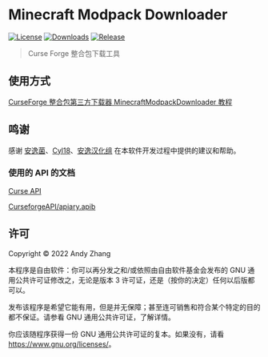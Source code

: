 # Minecraft Modpack Downloader

[![License](https://shields.io/github/license/AnzhiZhang/MinecraftModpackDownloader?label=License)](https://github.com/AnzhiZhang/MinecraftModpackDownloader/blob/master/LICENSE)
[![Downloads](https://shields.io/github/downloads/AnzhiZhang/MinecraftModpackDownloader/total?label=Downloads)](https://github.com/AnzhiZhang/MinecraftModpackDownloader/releases)
[![Release](https://shields.io/github/v/release/AnzhiZhang/MinecraftModpackDownloader?display_name=tag&include_prereleases&label=Release)](https://github.com/AnzhiZhang/MinecraftModpackDownloader/releases/latest)

> Curse Forge 整合包下载工具

## 使用方式

[CurseForge 整合包第三方下载器 MinecraftModpackDownloader 教程](https://blog.zhanganzhi.com/2022/06/09/CurseForge-%E6%95%B4%E5%90%88%E5%8C%85%E7%AC%AC%E4%B8%89%E6%96%B9%E4%B8%8B%E8%BD%BD%E5%99%A8-Minecraf-Modpack-Downloader-%E6%95%99%E7%A8%8B/)

## 鸣谢

感谢 [安逸菌](http://anyijun.com)、[Cyl18](https://github.com/Cyl18)、[安逸汉化组](https://github.com/ShaBaiTianCN) 在本软件开发过程中提供的建议和帮助。

### 使用的 API 的文档

[Curse API](https://gist.github.com/crapStone/9a423f7e97e64a301e88a2f6a0f3e4d9)

[CurseforgeAPI/apiary.apib](https://github.com/Gaz492/CurseforgeAPI/blob/master/apiary.apib)

## 许可

Copyright © 2022 Andy Zhang

本程序是自由软件：你可以再分发之和/或依照由自由软件基金会发布的 GNU 通用公共许可证修改之，无论是版本 3 许可证，还是（按你的决定）任何以后版都可以。

发布该程序是希望它能有用，但是并无保障；甚至连可销售和符合某个特定的目的都不保证。请参看 GNU 通用公共许可证，了解详情。

你应该随程序获得一份 GNU 通用公共许可证的复本。如果没有，请看 <https://www.gnu.org/licenses/>。
